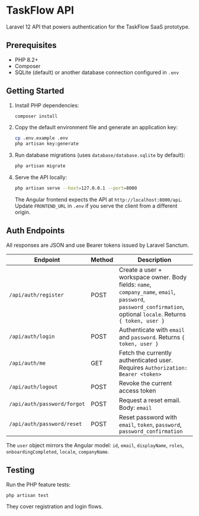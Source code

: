 # TaskFlow API

Laravel 12 API that powers authentication for the TaskFlow SaaS prototype.

## Prerequisites

- PHP 8.2+
- Composer
- SQLite (default) or another database connection configured in `.env`

## Getting Started

1. Install PHP dependencies:

   ```bash
   composer install
   ```

2. Copy the default environment file and generate an application key:

   ```bash
   cp .env.example .env
   php artisan key:generate
   ```

3. Run database migrations (uses `database/database.sqlite` by default):

   ```bash
   php artisan migrate
   ```

4. Serve the API locally:

   ```bash
   php artisan serve --host=127.0.0.1 --port=8000
   ```

   The Angular frontend expects the API at `http://localhost:8000/api`. Update `FRONTEND_URL` in `.env` if you serve the client from a different origin.

## Auth Endpoints

All responses are JSON and use Bearer tokens issued by Laravel Sanctum.

| Endpoint | Method | Description |
|----------|--------|-------------|
| `/api/auth/register` | POST | Create a user + workspace owner. Body fields: `name`, `company_name`, `email`, `password`, `password_confirmation`, optional `locale`. Returns `{ token, user }` |
| `/api/auth/login` | POST | Authenticate with `email` and `password`. Returns `{ token, user }` |
| `/api/auth/me` | GET | Fetch the currently authenticated user. Requires `Authorization: Bearer <token>` |
| `/api/auth/logout` | POST | Revoke the current access token |
| `/api/auth/password/forgot` | POST | Request a reset email. Body: `email` |
| `/api/auth/password/reset` | POST | Reset password with `email`, `token`, `password`, `password_confirmation` |

The `user` object mirrors the Angular model: `id`, `email`, `displayName`, `roles`, `onboardingCompleted`, `locale`, `companyName`.

## Testing

Run the PHP feature tests:

```bash
php artisan test
```

They cover registration and login flows.

